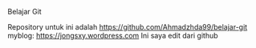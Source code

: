 Belajar Git

Repository untuk ini adalah https://github.com/Ahmadzhda99/belajar-git
myblog: https://jongsxy.wordpress.com
Ini saya edit dari github

